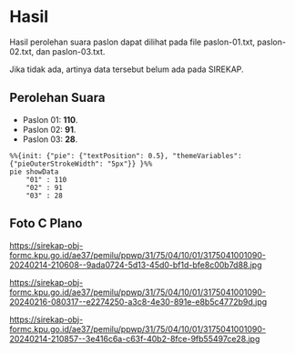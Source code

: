 # Hasil

Hasil perolehan suara paslon dapat dilihat pada file paslon-01.txt, paslon-02.txt, dan paslon-03.txt.

Jika tidak ada, artinya data tersebut belum ada pada SIREKAP.

## Perolehan Suara

 * Paslon 01: **110**.
 * Paslon 02: **91**.
 * Paslon 03: **28**.

```mermaid
%%{init: {"pie": {"textPosition": 0.5}, "themeVariables": {"pieOuterStrokeWidth": "5px"}} }%%
pie showData
    "01" : 110
    "02" : 91
    "03" : 28
```
## Foto C Plano

https://sirekap-obj-formc.kpu.go.id/ae37/pemilu/ppwp/31/75/04/10/01/3175041001090-20240214-210608--9ada0724-5d13-45d0-bf1d-bfe8c00b7d88.jpg

https://sirekap-obj-formc.kpu.go.id/ae37/pemilu/ppwp/31/75/04/10/01/3175041001090-20240216-080317--e2274250-a3c8-4e30-891e-e8b5c4772b9d.jpg

https://sirekap-obj-formc.kpu.go.id/ae37/pemilu/ppwp/31/75/04/10/01/3175041001090-20240214-210857--3e416c6a-c63f-40b2-8fce-9fb55497ce28.jpg
